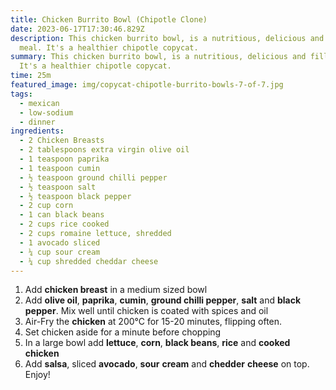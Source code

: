 ```yaml
---
title: Chicken Burrito Bowl (Chipotle Clone)
date: 2023-06-17T17:30:46.829Z
description: This chicken burrito bowl, is a nutritious, delicious and filling
  meal. It's a healthier chipotle copycat.
summary: This chicken burrito bowl, is a nutritious, delicious and filling meal.
  It's a healthier chipotle copycat.
time: 25m
featured_image: img/copycat-chipotle-burrito-bowls-7-of-7.jpg
tags:
  - mexican
  - low-sodium
  - dinner
ingredients:
  - 2 Chicken Breasts
  - 2 tablespoons extra virgin olive oil
  - 1 teaspoon paprika
  - 1 teaspoon cumin
  - ½ teaspoon ground chilli pepper
  - ½ teaspoon salt
  - ½ teaspoon black pepper
  - 2 cup corn
  - 1 can black beans
  - 2 cups rice cooked
  - 2 cups romaine lettuce, shredded
  - 1 avocado sliced
  - ¼ cup sour cream
  - ¼ cup shredded cheddar cheese
---
```

1. Add **chicken breast** in a medium sized bowl
2. Add **olive oil**, **paprika**, **cumin**, **ground chilli pepper**, **salt** and **black pepper**. Mix well until chicken is coated with spices and oil
3. Air-Fry the **chicken** at 200°C for 15-20 minutes, flipping often.
4. Set chicken aside for a minute before chopping
5. In a large bowl add **lettuce**, **corn**, **black beans**, **rice** and **cooked** **chicken**
6. Add **salsa**, sliced **avocado**, **sour** **cream** and **chedder** **cheese** on top. Enjoy!